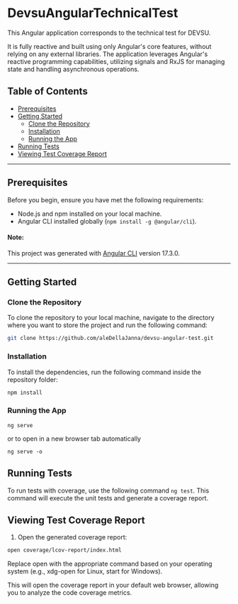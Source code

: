 # DevsuAngularTechnicalTest

 This Angular application corresponds to the technical test for DEVSU.
 
 It is fully reactive and built using only Angular's core features, without relying on any external libraries. The application leverages Angular's reactive programming capabilities, utilizing signals and RxJS for managing state and handling asynchronous operations.

## Table of Contents

- [Prerequisites](#prerequisites)
- [Getting Started](#getting-started)
  - [Clone the Repository](#clone-the-repository)
  - [Installation](#installation)
  - [Running the App](#running-the-app)
- [Running Tests](#running-tests)
- [Viewing Test Coverage Report](#viewing-test-coverage-report)

---
## Prerequisites

Before you begin, ensure you have met the following requirements:

- Node.js and npm installed on your local machine.
- Angular CLI installed globally (`npm install -g @angular/cli`).


#### Note: 

This project was generated with [Angular CLI](https://github.com/angular/angular-cli) version 17.3.0.

---
## Getting Started

### Clone the Repository

To clone the repository to your local machine, navigate to the directory where you want to store the project and run the following command:

```bash
git clone https://github.com/aleDellaJanna/devsu-angular-test.git
```

### Installation

To install the dependencies, run the following command inside the repository folder:

```bash
npm install 
```

### Running the App
```base
ng serve
```
or to open in a new browser tab automatically
```base
ng serve -o
```

## Running Tests

To run tests with coverage, use the following command `ng test`.
This command will execute the unit tests and generate a coverage report.

## Viewing Test Coverage Report
1. Open the generated coverage report:
```bash
open coverage/lcov-report/index.html
```
Replace open with the appropriate command based on your operating system (e.g., xdg-open for Linux, start for Windows).

This will open the coverage report in your default web browser, allowing you to analyze the code coverage metrics.



